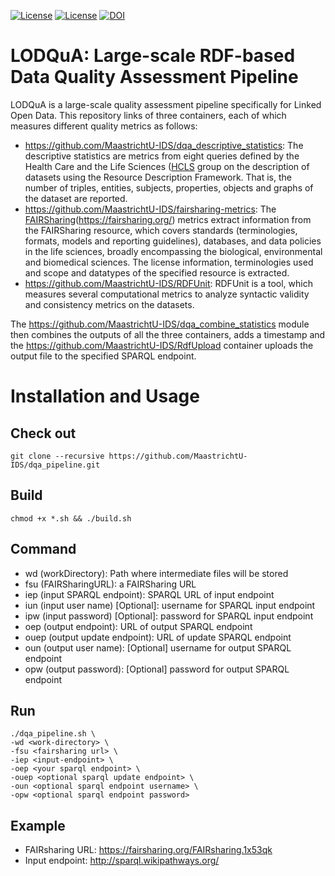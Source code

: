 [![License](https://img.shields.io/badge/FAIR-metrics-orange.svg)](http://fairmetrics.org/)
[![License](https://img.shields.io/badge/license-MIT-blue.svg)](https://opensource.org/licenses/MIT)
[![DOI](https://zenodo.org/badge/128502130.svg)](https://zenodo.org/badge/latestdoi/128502130)
# LODQuA: Large-scale RDF-based Data Quality Assessment Pipeline

LODQuA is a large-scale quality assessment pipeline specifically for Linked Open Data.
This repository links of three containers, each of which measures different quality metrics as follows:
- https://github.com/MaastrichtU-IDS/dqa_descriptive_statistics: The descriptive statistics are metrics from eight queries defined by the Health Care and the Life Sciences ([HCLS](https://www.w3.org/TR/hcls-dataset/\#s6_6}(https://www.w3.org/TR/hcls-dataset/\#s6_6)) group on the description of datasets using the Resource Description Framework. That is, the number of triples, entities, subjects, properties, objects and graphs of the dataset are reported. 
- https://github.com/MaastrichtU-IDS/fairsharing-metrics: The [FAIRSharing](https://fairsharing.org/)(https://fairsharing.org/) metrics extract information from the FAIRSharing resource, which covers standards (terminologies, formats, models and reporting guidelines), databases, and data policies in the life sciences, broadly encompassing the biological, environmental and biomedical sciences. The license information, terminologies used and scope and datatypes of the specified resource is extracted.
- https://github.com/MaastrichtU-IDS/RDFUnit: RDFUnit is a tool, which measures several computational metrics to analyze syntactic validity and consistency metrics on the datasets.

The https://github.com/MaastrichtU-IDS/dqa_combine_statistics module then combines the outputs of all the three containers, adds a timestamp and the https://github.com/MaastrichtU-IDS/RdfUpload container uploads the output file to the specified SPARQL endpoint. 

# Installation and Usage

## Check out
```
git clone --recursive https://github.com/MaastrichtU-IDS/dqa_pipeline.git
```

## Build
```
chmod +x *.sh && ./build.sh
```

## Command
- wd (workDirectory): Path where intermediate files will be stored
- fsu (FAIRSharingURL):	a FAIRSharing URL
- iep (input SPARQL endpoint): SPARQL URL of input endpoint
- iun (input user name)	[Optional]: username for SPARQL input endpoint
- ipw (input password)	[Optional]: password for SPARQL input endpoint
- oep (output endpoint):	URL of output SPARQL endpoint 
- ouep (output update endpoint): URL of update SPARQL endpoint
- oun (output user name):	[Optional] username for output SPARQL endpoint
- opw (output password):	[Optional] password for output SPARQL endpoint

## Run

```
./dqa_pipeline.sh \
-wd <work-directory> \
-fsu <fairsharing url> \
-iep <input-endpoint> \
-oep <your sparql endpoint> \
-ouep <optional sparql update endpoint> \
-oun <optional sparql endpoint username> \
-opw <optional sparql endpoint password>
```
## Example
- FAIRsharing URL: https://fairsharing.org/FAIRsharing.1x53qk
- Input endpoint: http://sparql.wikipathways.org/
